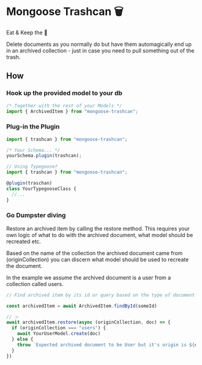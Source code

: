 # Mongoose Trashcan 🗑

Eat & Keep the 🍰

Delete documents as you normally do but have them automagically end up in an archived collection - just in case you need to pull something out of the trash.

## How

### Hook up the provided model to your db

```javascript
/* Together with the rest of your Models */
import { ArchivedItem } from "mongoose-trashcan";
```

### Plug-in the Plugin

```javascript
import { trashcan } from "mongoose-trashcan";

/* Your Schema... */
yourSchema.plugin(trashcan);
```

```typescript
// Using Typegoose?
import { trashcan } from "mongoose-trashcan";

@plugin(traschan)
class YourTypegooseClass {
  //...
}
```

### Go Dumpster diving

Restore an archived item by calling the restore method.
This requires your own logic of what to do with the archived document, what model should be recreated etc.

Based on the name of the collection the archived document came from (originCollection) you can discern what model should be used to recreate the document.

In the example we assume the archived document is a user from a collection called users.

```javascript
// Find archived item by its id or query based on the type of document you archived.

const archivedItem = await ArchivedItem.findById(someId)

// 🕯💀
await archivedItem.restore(async (originCollection, doc) => {
  if (originCollection === "users") {
    await YourUserModel.create(doc)
  } else {
    throw `Expected archived document to be User but it's origin is ${originCollection}`,
  }
})

```
